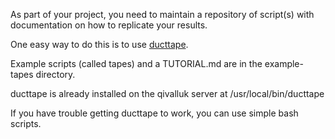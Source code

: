 As part of your project, you need to maintain a repository of script(s) with documentation on how to replicate your results.

One easy way to do this is to use [ducttape](https://github.com/ExperimentWith/ducttape).

Example scripts (called tapes) and a TUTORIAL.md are in the example-tapes directory.

ducttape is already installed on the qivalluk server at /usr/local/bin/ducttape

If you have trouble getting ducttape to work, you can use simple bash scripts.
